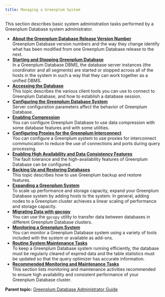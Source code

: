 ```yaml
---
title: Managing a Greenplum System 
---
```


This section describes basic system administration tasks performed by a Greenplum Database system administrator.

-   **[About the Greenplum Database Release Version Number](../managing/versioning.html)**  
Greenplum Database version numbers and the way they change identify what has been modified from one Greenplum Database release to the next.
-   **[Starting and Stopping Greenplum Database](../managing/startstop.html)**  
In a Greenplum Database DBMS, the database server instances \(the coordinator and all segments\) are started or stopped across all of the hosts in the system in such a way that they can work together as a unified DBMS.
-   **[Accessing the Database](../access_db/topics/g-accessing-the-database.html)**  
This topic describes the various client tools you can use to connect to Greenplum Database, and how to establish a database session.
-   **[Configuring the Greenplum Database System](../topics/g-configuring-the-greenplum-system.html)**  
Server configuration parameters affect the behavior of Greenplum Database.
-   **[Enabling Compression](../managing/compression.html)**  
You can configure Greenplum Database to use data compression with some database features and with some utilities.
-   **[Configuring Proxies for the Greenplum Interconnect](../managing/proxy-ic.html)**  
You can configure a Greenplum system to use proxies for interconnect communication to reduce the use of connections and ports during query processing.
-   **[Enabling High Availability and Data Consistency Features](../highavail/topics/g-enabling-high-availability-features.html)**  
The fault tolerance and the high-availability features of Greenplum Database can be configured.
-   **[Backing Up and Restoring Databases](../managing/backup-main.html)**  
This topic describes how to use Greenplum backup and restore features.
-   **[Expanding a Greenplum System](../expand/expand-main.html)**  
To scale up performance and storage capacity, expand your Greenplum Database system by adding hosts to the system. In general, adding nodes to a Greenplum cluster achieves a linear scaling of performance and storage capacity.
-   **[Migrating Data with gpcopy](../managing/gpcopy-migrate.html)**  
You can use the `gpcopy` utility to transfer data between databases in different Greenplum Database clusters.
-   **[Monitoring a Greenplum System](../managing/monitor.html)**  
You can monitor a Greenplum Database system using a variety of tools included with the system or available as add-ons.
-   **[Routine System Maintenance Tasks](../managing/maintain.html)**  
To keep a Greenplum Database system running efficiently, the database must be regularly cleared of expired data and the table statistics must be updated so that the query optimizer has accurate information.
-   **[Recommended Monitoring and Maintenance Tasks](../monitoring/monitoring.html)**  
This section lists monitoring and maintenance activities recommended to ensure high availability and consistent performance of your Greenplum Database cluster.

**Parent topic:** [Greenplum Database Administrator Guide](../admin_guide.html)

